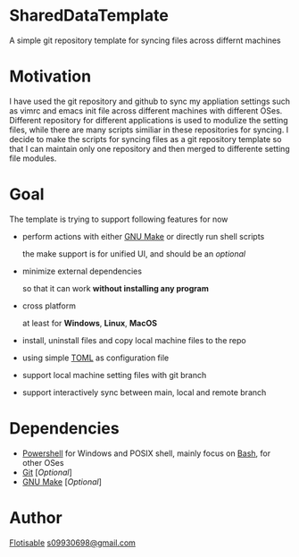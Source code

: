 # SharedDataTemplate
  A simple git repository template for syncing files across differnt machines

# Motivation
  I have used the git repository and github to sync my appliation settings such
  as vimrc and emacs init file across different machines with different OSes.
  Different repository for different applications is used to modulize the
  setting files, while there are many scripts similiar in these repositories for
  syncing. I decide to make the scripts for syncing files as a git repository
  template so that I can maintain only one repository and then merged to
  differente setting file modules.

# Goal
  The template is trying to support following features for now
  - perform actions with either [GNU Make](https://www.gnu.org/software/make/)
    or directly run shell scripts

    the make support is for unified UI, and should be an *optional*
  - minimize external dependencies

    so that it can work **without installing any program**
  - cross platform

    at least for **Windows**, **Linux**, **MacOS**

  - install, uninstall files and copy local machine files to the repo
  - using simple [TOML](https://toml.io/en/) as configuration file
  - support local machine setting files with git branch
  - support interactively sync between main, local and remote branch

# Dependencies
  - [Powershell](https://github.com/PowerShell/PowerShell) for Windows and POSIX
    shell, mainly focus on [Bash](https://www.gnu.org/software/bash/), for other
    OSes
  - [Git](https://git-scm.com/) [*Optional*]
  - [GNU Make](https://www.gnu.org/software/make/) [*Optional*]

# Author
  [Flotisable](https://github.com/flotisable) <s09930698@gmail.com>
